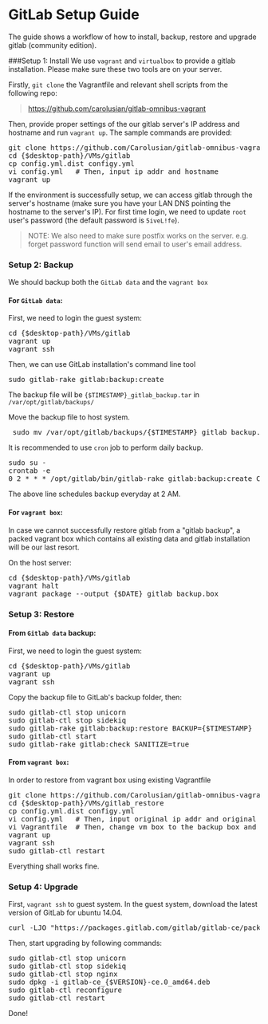 GitLab Setup Guide 
===
The guide shows a workflow of how to install, backup, restore and upgrade gitlab (community edition).

###Setup 1: Install
We use `vagrant` and `virtualbox` to provide a gitlab installation. Please make sure these two tools are on your server.

Firstly, `git clone` the Vagrantfile and relevant shell scripts from the following repo:
> <https://github.com/carolusian/gitlab-omnibus-vagrant> 

Then, provide proper settings of the our gitlab server's IP address and hostname and run `vagrant up`. The sample commands are provided:
<pre>git clone https://github.com/Carolusian/gitlab-omnibus-vagrant.git  {$desktop-path}/VMs/gitlab
cd {$desktop-path}/VMs/gitlab
cp config.yml.dist configy.yml
vi config.yml   # Then, input ip addr and hostname
vagrant up</pre>

If the environment is successfully setup, we can access gitlab through the server's hostname (make sure you have your LAN DNS pointing the hostname to the server's IP). For first time login, we need to update `root` user's password (the default password is `5iveL!fe`).

> NOTE: 
> We also need to make sure postfix works on the server. e.g. forget password function will send email to user's email address.

### Setup 2: Backup
We should backup both the `GitLab data` and the `vagrant box`

#### For `GitLab data`:
First, we need to login the guest system:
<pre>cd {$desktop-path}/VMs/gitlab
vagrant up
vagrant ssh</pre>
Then, we can use GitLab installation's command line tool
<pre>sudo gitlab-rake gitlab:backup:create</pre>

The backup file will be `{$TIMESTAMP}_gitlab_backup.tar` in `/var/opt/gitlab/backups/`

Move the backup file to host system.
<pre> sudo mv /var/opt/gitlab/backups/{$TIMESTAMP}_gitlab_backup.tar /vagrant/</pre>

It is recommended to use `cron` job to perform daily backup.
<pre>sudo su -
crontab -e
0 2 * * * /opt/gitlab/bin/gitlab-rake gitlab:backup:create CRON=1</pre>

The above line schedules backup everyday at 2 AM.

#### For `vagrant box`:
In case we cannot successfully restore gitlab from a "gitlab backup", a packed vagrant box which contains all existing data and gitlab installation will be our last resort.

On the host server:
<pre>cd {$desktop-path}/VMs/gitlab
vagrant halt
vagrant package --output {$DATE}_gitlab_backup.box</pre>

### Setup 3: Restore
#### From `Gitlab data` backup:

First, we need to login the guest system:
<pre>cd {$desktop-path}/VMs/gitlab
vagrant up
vagrant ssh</pre>

Copy the backup file to GitLab's backup folder, then:
<pre>sudo gitlab-ctl stop unicorn
sudo gitlab-ctl stop sidekiq
sudo gitlab-rake gitlab:backup:restore BACKUP={$TIMESTAMP}
sudo gitlab-ctl start
sudo gitlab-rake gitlab:check SANITIZE=true</pre>

#### From `vagrant box`:
In order to restore from vagrant box using existing Vagrantfile
<pre>git clone https://github.com/Carolusian/gitlab-omnibus-vagrant.git  {$desktop-path}/VMs/gitlab_restore
cd {$desktop-path}/VMs/gitlab_restore
cp config.yml.dist configy.yml
vi config.yml   # Then, input original ip addr and original hostname
vi Vagrantfile  # Then, change vm box to the backup box and comment out shell section
vagrant up
vagrant ssh
sudo gitlab-ctl restart</pre>

Everything shall works fine.

### Setup 4: Upgrade
First, `vagrant ssh` to guest system.
In the guest system, download the latest version of GitLab for ubuntu 14.04.
<pre>curl -LJO "https://packages.gitlab.com/gitlab/gitlab-ce/packages/ubuntu/trusty/gitlab-ce_x.x.x-ce.0_amd64.deb/download"</pre>

Then, start upgrading by following commands:
<pre>sudo gitlab-ctl stop unicorn
sudo gitlab-ctl stop sidekiq
sudo gitlab-ctl stop nginx
sudo dpkg -i gitlab-ce_{$VERSION}-ce.0_amd64.deb
sudo gitlab-ctl reconfigure
sudo gitlab-ctl restart</pre>

Done!
